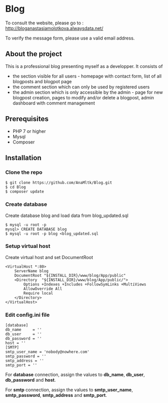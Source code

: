 # Blog

To consult the website, please go to :
http://bloganastasiamolotkova.alwaysdata.net/

To verify the message form, please use a valid email address.

## About the project

This is a professional blog presenting myself as a developper. 
It consists of 
-   the section visible for all users - homepage with contact form, list of all blogposts and blogpot page
-   the comment section which can only be used by registered users
-   the admin section which is only accessible by the admin - page for new blogpost creation, pages to modify and/or delete a blogpost, admin dashboard with comment management


## Prerequisites

 -  PHP 7 or higher
 -  Mysql
 -  Composer

## Installation

### Clone the repo

```
$ git clone https://github.com/AnaMltk/Blog.git
$ cd Blog
$ composer update
```
### Create database
Create database blog and load data from blog_updated.sql
```
$ mysql -u root -p 
mysql> CREATE DATABASE blog
$ mysql -u root -p blog <blog_updated.sql

```


### Setup virtual host
Create virtual host and set DocumentRoot
```
<VirtualHost *:80>
	ServerName blog
	DocumentRoot "${INSTALL_DIR}/www/blog/App/public"
	<Directory  "${INSTALL_DIR}/www/blog/App/public/">
		Options +Indexes +Includes +FollowSymLinks +MultiViews
		AllowOverride All
		Require local
	</Directory>
</VirtualHost>
```

### Edit config.ini file
``` 
[database]
db_name     = ''
db_user     = ''
db_password = ''
host = ''
[SMTP]
smtp_user_name = 'nobody@nowhere.com'
smtp_password = ''
smtp_address = ''
smtp_port = ''
```
For **database** connection, assign the values to **db_name**, **db_user**, **db_password** and **host**.

For **smtp** connection, assign the values to **smtp_user_name**, **smtp_password**, **smtp_address** and **smtp_port**.
